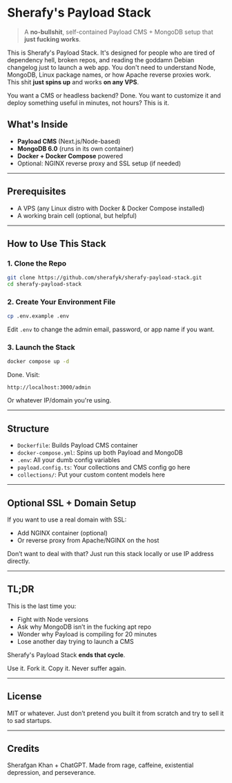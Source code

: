 # Sherafy's Payload Stack

> A **no-bullshit**, self-contained Payload CMS + MongoDB setup that **just fucking works**.

This is Sherafy's Payload Stack.
It's designed for people who are tired of dependency hell, broken repos, and reading the goddamn Debian changelog just to launch a web app. You don't need to understand Node, MongoDB, Linux package names, or how Apache reverse proxies work. This shit **just spins up** and works **on any VPS**.

You want a CMS or headless backend? Done. You want to customize it and deploy something useful in minutes, not hours? This is it.

## What's Inside

* **Payload CMS** (Next.js/Node-based)
* **MongoDB 6.0** (runs in its own container)
* **Docker + Docker Compose** powered
* Optional: NGINX reverse proxy and SSL setup (if needed)

---

## Prerequisites

* A VPS (any Linux distro with Docker & Docker Compose installed)
* A working brain cell (optional, but helpful)

---

## How to Use This Stack

### 1. Clone the Repo

```bash
git clone https://github.com/sherafyk/sherafy-payload-stack.git
cd sherafy-payload-stack
```

### 2. Create Your Environment File

```bash
cp .env.example .env
```

Edit `.env` to change the admin email, password, or app name if you want.

### 3. Launch the Stack

```bash
docker compose up -d
```

Done.
Visit:

```
http://localhost:3000/admin
```

Or whatever IP/domain you're using.

---

## Structure

* `Dockerfile`: Builds Payload CMS container
* `docker-compose.yml`: Spins up both Payload and MongoDB
* `.env`: All your dumb config variables
* `payload.config.ts`: Your collections and CMS config go here
* `collections/`: Put your custom content models here

---

## Optional SSL + Domain Setup

If you want to use a real domain with SSL:

* Add NGINX container (optional)
* Or reverse proxy from Apache/NGINX on the host

Don’t want to deal with that? Just run this stack locally or use IP address directly.

---

## TL;DR

This is the last time you:

* Fight with Node versions
* Ask why MongoDB isn’t in the fucking apt repo
* Wonder why Payload is compiling for 20 minutes
* Lose another day trying to launch a CMS

Sherafy's Payload Stack **ends that cycle**.

Use it. Fork it. Copy it. Never suffer again.

---

## License

MIT or whatever. Just don’t pretend you built it from scratch and try to sell it to sad startups.

---

## Credits

Sherafgan Khan + ChatGPT. Made from rage, caffeine, existential depression, and perseverance.
